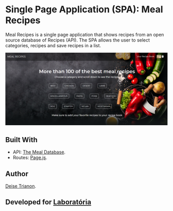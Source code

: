 # Single Page Application (SPA): Meal Recipes

Meal Recipes is a single page application that shows recipes from an open source database of Recipes (API). The SPA allows the user to select categories, recipes and save recipes in a list.

![Prévia](https://raw.githubusercontent.com/deisetrianon/single-page-app/master/dist/img/demo.PNG)

## Built With
* API: [The Meal Database](https://www.themealdb.com/).
* Routes: [Page.js](https://visionmedia.github.io/page.js/).

## Author
[Deise Trianon](https://github.com/deisetrianon/).

## Developed for [Laboratória](http://www.laboratoria.la/)
